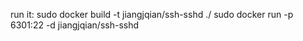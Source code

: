 
run it:
sudo docker build -t jiangjqian/ssh-sshd ./
sudo docker run -p 6301:22 -d jiangjqian/ssh-sshd

